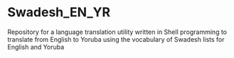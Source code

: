 # Swadesh_EN_YR
Repository for a language translation utility written in Shell programming to translate from English to Yoruba using the vocabulary of Swadesh lists for English and Yoruba 
